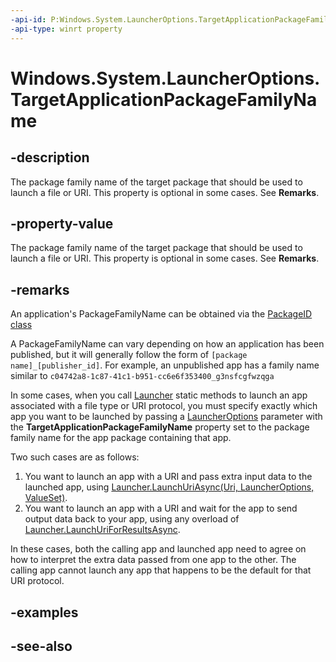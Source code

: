 ```yaml
---
-api-id: P:Windows.System.LauncherOptions.TargetApplicationPackageFamilyName
-api-type: winrt property
---
```


<!-- Property syntax
public string TargetApplicationPackageFamilyName { get;  set; }
-->

# Windows.System.LauncherOptions.TargetApplicationPackageFamilyName

## -description

The package family name of the target package that should be used to launch a file or URI. This property is optional in some cases. See **Remarks**.

## -property-value

The package family name of the target package that should be used to launch a file or URI. This property is optional in some cases. See **Remarks**.

## -remarks

An application's PackageFamilyName can be obtained via the [PackageID class](/en-us/uwp/api/Windows.ApplicationModel.PackageId#Windows_ApplicationModel_PackageId_FamilyName)

A PackageFamilyName can vary depending on how an application has been published, but it will generally follow the form of `[package name]_[publisher_id]`. For example, an unpublished app has a family name similar to `c04742a8-1c87-41c1-b951-cc6e6f353400_g3nsfcgfwzqga`

In some cases, when you call [Launcher](launcher.md) static methods to launch an app associated with a file type or URI protocol, you must specify exactly which app you want to be launched by passing a [LauncherOptions](launcheroptions.md) parameter with the **TargetApplicationPackageFamilyName** property set to the package family name for the app package containing that app.

Two such cases are as follows:

1. You want to launch an app with a URI and pass extra input data to the launched app, using [Launcher.LaunchUriAsync(Uri, LauncherOptions, ValueSet)](launcher_launchuriasync_569877360.md).
1. You want to launch an app with a URI and wait for the app to send output data back to your app, using any overload of [Launcher.LaunchUriForResultsAsync](launcher_launchuriforresultsasync_148601521.md).

In these cases, both the calling app and launched app need to agree on how to interpret the extra data passed from one app to the other. The calling app cannot launch any app that happens to be the default for that URI protocol.

## -examples

## -see-also
